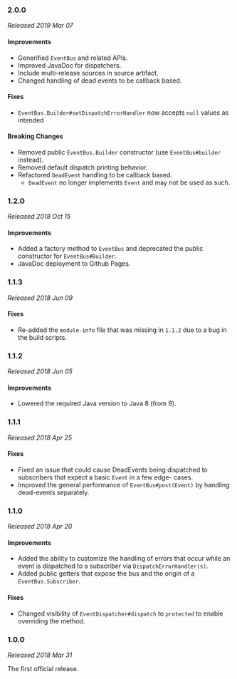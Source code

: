 ### 2.0.0

_Released 2019 Mar 07_

#### Improvements

- Generified `EventBus` and related APIs.
- Improved JavaDoc for dispatchers.
- Include multi-release sources in source artifact.
- Changed handling of dead events to be callback based.

#### Fixes

- `EventBus.Builder#setDispatchErrorHandler` now accepts `null` values as intended

#### Breaking Changes

- Removed public `EventBus.Builder` constructor (use `EventBus#builder` instead).
- Removed default dispatch printing behavior.
- Refactored `DeadEvent` handling to be callback based.
    - `DeadEvent` no longer implements `Event` and may not be used as such.


### 1.2.0

_Released 2018 Oct 15_

#### Improvements

- Added a factory method to `EventBus` and deprecated the public constructor for `EventBus#Builder`.
- JavaDoc deployment to Github Pages.


### 1.1.3

_Released 2018 Jun 09_

#### Fixes

- Re-added the `module-info` file that was missing in `1.1.2` due to a bug in the build scripts.


### 1.1.2

_Released 2018 Jun 05_

#### Improvements

- Lowered the required Java version to Java 8 (from 9).


### 1.1.1

_Released 2018 Apr 25_

#### Fixes

- Fixed an issue that could cause DeadEvents being dispatched to subscribers that expect a basic `Event` in a few edge-
  cases.
- Improved the general performance of `EventBus#post(Event)` by handling dead-events separately.


### 1.1.0

_Released 2018 Apr 20_


#### Improvements

- Added the ability to customize the handling of errors that occur while an event is dispatched to a subscriber via
  `DispatchErrorHandler(s)`.
- Added public getters that expose the bus and the origin of a `EventBus.Subscriber`.


#### Fixes

- Changed visibility of `EventDispatcher#dispatch` to `protected` to enable overriding the method.


### 1.0.0

_Released 2018 Mar 31_

The first official release.